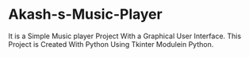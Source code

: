 # Akash-s-Music-Player
It is a Simple Music player Project With a Graphical User Interface. 
This Project is Created With Python Using Tkinter Modulein Python.
